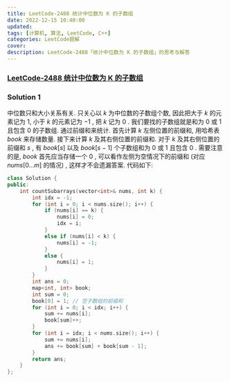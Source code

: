 ```yaml
---
title: LeetCode-2488 统计中位数为 K 的子数组 
date: 2022-12-15 10:40:00
updated:
tags: [计算机, 算法, LeetCode, C++]
categories: LeetCode题解
cover: 
description: LeetCode-2488「统计中位数为 K 的子数组」的思考与解答
---
```

### [LeetCode-2488 统计中位数为 K 的子数组](https://leetcode.cn/problems/count-subarrays-with-median-k/)

### Solution 1
中位数只和大小关系有关. 只关心以 $k$ 为中位数的子数组个数, 因此把大于 $k$ 的元素记为 $1$, 小于 $k$ 的元素记为 $-1$ , 把 $k$ 记为 $0$ . 我们要找的子数组就是和为 $0$ 或 $1$ 且包含 $0$ 的子数组. 
通过前缀和来统计. 首先计算 $k$ 左侧位置的前缀和, 用哈希表 $book$ 来存储数量. 接下来计算 $k$ 及其右侧位置的前缀和. 对于 $k$ 及其右侧位置的前缀和 $s$ , 有 $book[s]$ 以及 $book[s - 1]$ 个子数组和为 $0$ 或 $1$ 且包含 $0$ . 
需要注意的是, $book$ 首先应当存储一个 $0$ , 可以看作左侧为空情况下的前缀和 (对应 $nums[0...m]$ 的情况) , 这样才不会遗漏答案.
代码如下:
```C++
class Solution {
public:
    int countSubarrays(vector<int>& nums, int k) {
        int idx = -1;
        for (int i = 0; i < nums.size(); i++) {
            if (nums[i] == k) {
                nums[i] = 0;
                idx = i;
            }
            else if (nums[i] < k) {
                nums[i] = -1;
            }
            else {
                nums[i] = 1;
            }
        }
        int ans = 0;
        map<int, int> book;
        int sum = 0;
        book[0] = 1; // 空子数组的前缀和
        for (int i = 0; i < idx; i++) {
            sum += nums[i];
            book[sum]++;
        }
        for (int i = idx; i < nums.size(); i++) {
            sum += nums[i];
            ans += book[sum] + book[sum - 1];
        }
        return ans;
    }
};
```